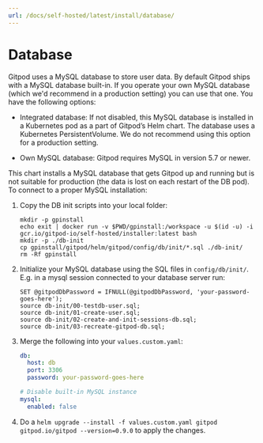 ```yaml
---
url: /docs/self-hosted/latest/install/database/
---
```


# Database
Gitpod uses a MySQL database to store user data. By default Gitpod ships with a MySQL database built-in. If you operate your own MySQL database (which we'd recommend in a production setting) you can use that one. You have the following options:

* Integrated database: If not disabled, this MySQL database is installed in a Kubernetes pod as a part of Gitpod’s Helm chart.
The database uses a Kubernetes PersistentVolume. We do not recommend using this option for a production setting.

* Own MySQL database: Gitpod requires MySQL in version 5.7 or newer.

This chart installs a MySQL database that gets Gitpod up and running but is not suitable for production (the data is lost on each restart of the DB pod). To connect to a proper MySQL installation:
 1. Copy the DB init scripts into your local folder:
    ```
    mkdir -p gpinstall
    echo exit | docker run -v $PWD/gpinstall:/workspace -u $(id -u) -i gcr.io/gitpod-io/self-hosted/installer:latest bash
    mkdir -p ./db-init
    cp gpinstall/gitpod/helm/gitpod/config/db/init/*.sql ./db-init/
    rm -Rf gpinstall
    ```
 1. Initialize your MySQL database using the SQL files in `config/db/init/`. E.g. in a mysql session connected to your database server run:
    ```
    SET @gitpodDbPassword = IFNULL(@gitpodDbPassword, 'your-password-goes-here');
    source db-init/00-testdb-user.sql;
    source db-init/01-create-user.sql;
    source db-init/02-create-and-init-sessions-db.sql;
    source db-init/03-recreate-gitpod-db.sql;
    ```
 2. Merge the following into your `values.custom.yaml`:
    ```yaml
    db:
      host: db
      port: 3306
      password: your-password-goes-here

    # Disable built-in MySQL instance
    mysql:
      enabled: false
    ```
 3. Do a `helm upgrade --install -f values.custom.yaml gitpod gitpod.io/gitpod --version=0.9.0` to apply the changes.
